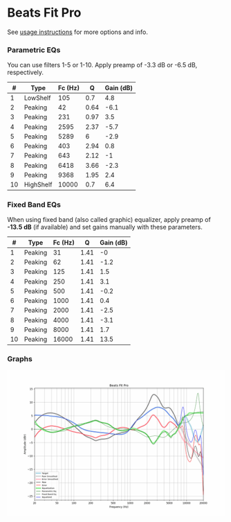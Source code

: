 # Beats Fit Pro
See [usage instructions](https://github.com/jaakkopasanen/AutoEq#usage) for more options and info.

### Parametric EQs
You can use filters 1-5 or 1-10. Apply preamp of -3.3 dB or -6.5 dB, respectively.

|   # | Type      |   Fc (Hz) |    Q |   Gain (dB) |
|-----|-----------|-----------|------|-------------|
|   1 | LowShelf  |       105 | 0.7  |         4.8 |
|   2 | Peaking   |        42 | 0.64 |        -6.1 |
|   3 | Peaking   |       231 | 0.97 |         3.5 |
|   4 | Peaking   |      2595 | 2.37 |        -5.7 |
|   5 | Peaking   |      5289 | 6    |        -2.9 |
|   6 | Peaking   |       403 | 2.94 |         0.8 |
|   7 | Peaking   |       643 | 2.12 |        -1   |
|   8 | Peaking   |      6418 | 3.66 |        -2.3 |
|   9 | Peaking   |      9368 | 1.95 |         2.4 |
|  10 | HighShelf |     10000 | 0.7  |         6.4 |

### Fixed Band EQs
When using fixed band (also called graphic) equalizer, apply preamp of **-13.5 dB** (if available) and set gains manually with these parameters.

|   # | Type    |   Fc (Hz) |    Q |   Gain (dB) |
|-----|---------|-----------|------|-------------|
|   1 | Peaking |        31 | 1.41 |        -0   |
|   2 | Peaking |        62 | 1.41 |        -1.2 |
|   3 | Peaking |       125 | 1.41 |         1.5 |
|   4 | Peaking |       250 | 1.41 |         3.1 |
|   5 | Peaking |       500 | 1.41 |        -0.2 |
|   6 | Peaking |      1000 | 1.41 |         0.4 |
|   7 | Peaking |      2000 | 1.41 |        -2.5 |
|   8 | Peaking |      4000 | 1.41 |        -3.1 |
|   9 | Peaking |      8000 | 1.41 |         1.7 |
|  10 | Peaking |     16000 | 1.41 |        13.5 |

### Graphs
![](./Beats%20Fit%20Pro.png)
